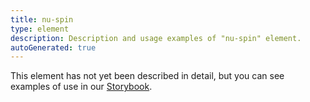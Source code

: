 ```yaml
---
title: nu-spin
type: element
description: Description and usage examples of "nu-spin" element.
autoGenerated: true
---
```


This element has not yet been described in detail, but you can see examples of use in our [Storybook](/storybook).